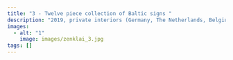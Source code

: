 ```yaml
---
title: "3 - Twelve piece collection of Baltic signs "
description: "2019, private interiors (Germany, The Netherlands, Belgium, USA), 20x20 cm "
images:
  - alt: "1"
    image: images/zenklai_3.jpg
tags: []
---
```

